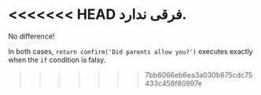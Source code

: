 <<<<<<< HEAD
فرقی ندارد.
=======
No difference!

In both cases, `return confirm('Did parents allow you?')` executes exactly when the `if` condition is falsy.
>>>>>>> 7bb6066eb6ea3a030b875cdc75433c458f80997e
